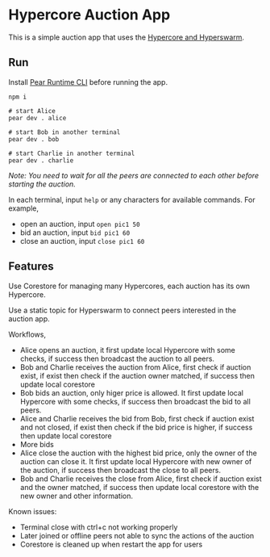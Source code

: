 # Hypercore Auction App

This is a simple auction app that uses the [Hypercore and Hyperswarm](https://docs.pears.com/).


## Run

Install [Pear Runtime CLI](https://docs.pears.com/guides/getting-started) before running the app.

```shell
npm i

# start Alice
pear dev . alice

# start Bob in another terminal
pear dev . bob

# start Charlie in another terminal
pear dev . charlie
```

*Note: You need to wait for all the peers are connected to each other before starting the auction.*

In each terminal, input `help` or any characters for available commands. For example, 
- open an auction, input `open pic1 50`
- bid an auction, input `bid pic1 60`
- close an auction, input `close pic1 60`

## Features

Use Corestore for managing many Hypercores, each auction has its own Hypercore.

Use a static topic for Hyperswarm to connect peers interested in the auction app.

Workflows,
- Alice opens an auction, it first update local Hypercore with some checks, if success then broadcast the auction to all peers.
- Bob and Charlie receives the auction from Alice, first check if auction exist, if exist then check if the auction owner matched, if success then update local corestore
- Bob bids an auction, only higer price is allowed. It first update local Hypercore with some checks, if success then broadcast the bid to all peers.
- Alice and Charlie receives the bid from Bob, first check if auction exist and not closed, if exist then check if the bid price is higher, if success then update local corestore
- More bids
- Alice close the auction with the highest bid price, only the owner of the auction can close it. It first update local Hypercore with new owner of the auction, if success then broadcast the close to all peers.
- Bob and Charlie receives the close from Alice, first check if auction exist and the owner matched, if success then update local corestore with the new owner and other information.


Known issues:
- Terminal close with ctrl+c not working properly
- Later joined or offline peers not able to sync the actions of the auction
- Corestore is cleaned up when restart the app for users
